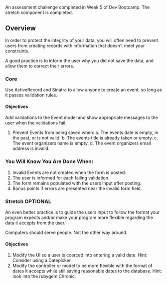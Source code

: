 An assessment challenge completed in Week 5 of Dev Bootcamp.  The stretch component is completed.


## Overview
In order to protect the integrity of your data, you will often need to prevent
users from creating records with information that doesn't meet your constraints.

A good practice is to inform the user why you did not save the data, and allow
them to correct their errors.

### Core
Use ActiveRecord and Sinatra to allow anyone to create an event, so long as it
passes validation rules.

#### Objectives
Add validations to the Event model and show appropriate messages to the user
when the validations fail.

1. Prevent Events from being saved when:
  a. The events date is empty, in the past, or is not valid.
  b. The events title is already taken or empty.
  c. The event organizers name is empty.
  d. The event organizers email address is invalid.


### You Will Know You Are Done When:

1. Invalid Events are not created when the form is posted.
2. The user is informed for each failing validation.
2. The form remains populated with the users input after posting.
3. Bonus points if errors are presented near the invalid form field.


### Stretch OPTIONAL
An even better practice is to guide the users input to follow the format your
program expects and/or make your program more flexible regarding the data it
accepts from the user.

Computers should serve people. Not the other way around.

#### Objectives

1. Modify the UI so a user is coerced into entering a valid date. Hint: Consider
   using a Datepicker.
2. Modify the controller or model to be more flexible with the format of dates it
   accepts while still saving reasonable dates to the database. Hint: look into
   the rubygem Chronic.

